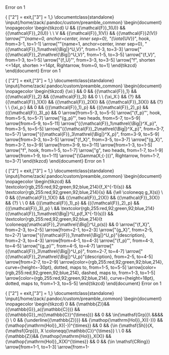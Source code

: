 Error on 1

{ ["2"] = exit,["3"] = 1,} 
\documentclass{standalone}
\input{/home/zack/.pandoc/custom/preamble_common}
\begin{document}
\nopagecolor
\begin{tikzcd}
    U && {{\mathcal{F}}_1(U)} && {{\mathcal{F}}_2(U)} \\
    \\
    V && {{\mathcal{F}}_1(V)} && {{\mathcal{F}}_2(V)}
    \arrow[""{name=0, anchor=center, inner sep=0}, "{\iota_{UV}}", hook, from=3-1, to=1-1]
    \arrow[""{name=1, anchor=center, inner sep=0}, "{{\mathcal{F}}_1\mathrel{\Big|}^U_V}", from=1-3, to=3-3]
    \arrow["{{\mathcal{F}}_2\mathrel{\Big|}^U_V}", from=1-5, to=3-5]
    \arrow["{f_V}", from=1-3, to=1-5]
    \arrow["{f_U}"', from=3-3, to=3-5]
    \arrow["f", shorten <=14pt, shorten >=14pt, Rightarrow, from=0, to=1]
\end{tikzcd}
\end{document}
Error on 1

{ ["2"] = exit,["3"] = 1,} 
\documentclass{standalone}
\input{/home/zack/.pandoc/custom/preamble_common}
\begin{document}
\nopagecolor
\begin{tikzcd}
    {\xi:} && 0 && {{\mathcal{F}}_1} && {{\mathcal{F}}_2} && {{\mathcal{F}}_3} && 0 \\
    \\
    {\xi_X:} && {?} && {{\mathcal{F}}_1(X)} && {{\mathcal{F}}_2(X)} && {{\mathcal{F}}_3(X)} && {?} \\
    \\
    {\xi_p:} && 0 && {({\mathcal{F}}_1)_p} && {({\mathcal{F}}_2)_p} && {({\mathcal{F}}_3)_p} && 0
    \arrow[from=5-3, to=5-5]
    \arrow["{f_p}"', hook, from=5-5, to=5-7]
    \arrow["{g_p}"', two heads, from=5-7, to=5-9]
    \arrow[from=5-9, to=5-11]
    \arrow["{{\mathcal{F}}_1\mathrel{\Big|}^X_p}", from=3-5, to=5-5]
    \arrow["{{\mathcal{F}}_2\mathrel{\Big|}^X_p}", from=3-7, to=5-7]
    \arrow["{{\mathcal{F}}_3\mathrel{\Big|}^X_p}", from=3-9, to=5-9]
    \arrow[from=3-3, to=3-5]
    \arrow["{f_X}", from=3-5, to=3-7]
    \arrow["{g_X}", from=3-7, to=3-9]
    \arrow[from=3-9, to=3-11]
    \arrow[from=1-3, to=1-5]
    \arrow["f", hook, from=1-5, to=1-7]
    \arrow["g", two heads, from=1-7, to=1-9]
    \arrow[from=1-9, to=1-11]
    \arrow["{\Gamma(X;{-})}", Rightarrow, from=1-7, to=3-7]
\end{tikzcd}
\end{document}
Error on 1

{ ["2"] = exit,["3"] = 1,} 
\documentclass{standalone}
\input{/home/zack/.pandoc/custom/preamble_common}
\begin{document}
\nopagecolor
\begin{tikzcd}
    && \textcolor{rgb,255:red,92;green,92;blue,214}{f_X^{-1}(s)} && \textcolor{rgb,255:red,92;green,92;blue,214}{s} && {\ell \coloneqq g_X(s)} \\
    0 && {{\mathcal{F}}_1(X)} && {{\mathcal{F}}_2(X)} && {{\mathcal{F}}_3(X)} && {?} \\
    \\
    0 && {({\mathcal{F}}_1)_p} && {({\mathcal{F}}_2)_p} && {({\mathcal{F}}_3)_p} \\
    && \textcolor{rgb,255:red,92;green,92;blue,214}{{\mathcal{F}}_1\mathrel{\Big|}^U_p(f_X^{-1}(s))} && \textcolor{rgb,255:red,92;green,92;blue,214}{t \coloneqq{\mathcal{F}}_2\mathrel{\Big|}^U_p(s)} && 0
    \arrow["{f_X}", from=2-3, to=2-5]
    \arrow[from=2-1, to=2-3]
    \arrow["{g_X}", from=2-5, to=2-7]
    \arrow["{{\mathcal{F}}_1\mathrel{\Big|}^U_p}"{description}, from=2-3, to=4-3]
    \arrow[from=4-1, to=4-3]
    \arrow["{f_p}"', from=4-3, to=4-5]
    \arrow["{g_p}"', from=4-5, to=4-7]
    \arrow["{{\mathcal{F}}_3\mathrel{\Big|}^U_p}", from=2-7, to=4-7]
    \arrow["{{\mathcal{F}}_2\mathrel{\Big|}^U_p}"{description}, from=2-5, to=4-5]
    \arrow[from=2-7, to=2-9]
    \arrow[color={rgb,255:red,92;green,92;blue,214}, curve={height=-30pt}, dotted, maps to, from=1-5, to=5-5]
    \arrow[color={rgb,255:red,92;green,92;blue,214}, dashed, maps to, from=1-3, to=1-5]
    \arrow[color={rgb,255:red,92;green,92;blue,214}, curve={height=18pt}, dotted, maps to, from=1-3, to=5-5]
\end{tikzcd}
\end{document}
Error on 1

{ ["2"] = exit,["3"] = 1,} 
\documentclass{standalone}
\input{/home/zack/.pandoc/custom/preamble_common}
\begin{document}
\nopagecolor
\begin{tikzcd}
    0 && {\mathbb{Z}}&& {{\mathbb{G}}_a({\mathbb{C}})} && {{\mathbb{G}}_m({\mathbb{C}}^{\times})} && 0 && \in{\mathsf{Grp}}\\
    &&&& {} \\
    0 && {\underline{{\mathbb{Z}}}} && {\mathop{\mathrm{Hol}}_X({-})} && {\mathop{\mathrm{Hol}}_X({-})^{\times}} && 0 && {\in {\mathsf{Sh}}(X, {\mathsf{Grp}}), X \coloneqq{\mathbb{C}}^{\times}} \\
    \\
    0 && {\mathbb{Z}}&& {\mathop{\mathrm{Hol}}_X(X)} && {\mathop{\mathrm{Hol}}_X(X)^{\times}} && 0 && {\in \mathsf{CRing}}
    \arrow[from=1-1, to=1-3]
    \arrow[from=1-